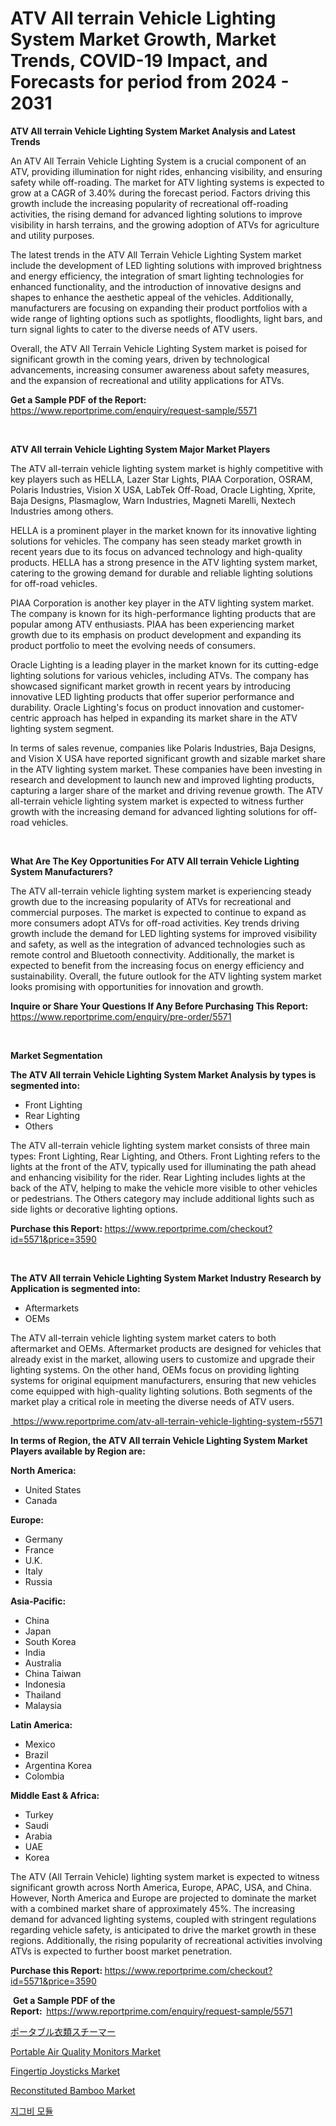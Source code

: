 <p><h1>ATV All terrain Vehicle Lighting System Market Growth, Market Trends, COVID-19 Impact, and Forecasts for period from 2024 - 2031</h1></p><p><strong>ATV All terrain Vehicle Lighting System Market Analysis and Latest Trends</strong></p>
<p><p>An ATV All Terrain Vehicle Lighting System is a crucial component of an ATV, providing illumination for night rides, enhancing visibility, and ensuring safety while off-roading. The market for ATV lighting systems is expected to grow at a CAGR of 3.40% during the forecast period. Factors driving this growth include the increasing popularity of recreational off-roading activities, the rising demand for advanced lighting solutions to improve visibility in harsh terrains, and the growing adoption of ATVs for agriculture and utility purposes.</p><p>The latest trends in the ATV All Terrain Vehicle Lighting System market include the development of LED lighting solutions with improved brightness and energy efficiency, the integration of smart lighting technologies for enhanced functionality, and the introduction of innovative designs and shapes to enhance the aesthetic appeal of the vehicles. Additionally, manufacturers are focusing on expanding their product portfolios with a wide range of lighting options such as spotlights, floodlights, light bars, and turn signal lights to cater to the diverse needs of ATV users.</p><p>Overall, the ATV All Terrain Vehicle Lighting System market is poised for significant growth in the coming years, driven by technological advancements, increasing consumer awareness about safety measures, and the expansion of recreational and utility applications for ATVs.</p></p>
<p><strong>Get a Sample PDF of the Report:&nbsp;</strong> <a href="https://www.reportprime.com/enquiry/request-sample/5571">https://www.reportprime.com/enquiry/request-sample/5571</a></p>
<p>&nbsp;</p>
<p><strong>ATV All terrain Vehicle Lighting System Major Market Players</strong></p>
<p><p>The ATV all-terrain vehicle lighting system market is highly competitive with key players such as HELLA, Lazer Star Lights, PIAA Corporation, OSRAM, Polaris Industries, Vision X USA, LabTek Off-Road, Oracle Lighting, Xprite, Baja Designs, Plasmaglow, Warn Industries, Magneti Marelli, Nextech Industries among others.</p><p>HELLA is a prominent player in the market known for its innovative lighting solutions for vehicles. The company has seen steady market growth in recent years due to its focus on advanced technology and high-quality products. HELLA has a strong presence in the ATV lighting system market, catering to the growing demand for durable and reliable lighting solutions for off-road vehicles.</p><p>PIAA Corporation is another key player in the ATV lighting system market. The company is known for its high-performance lighting products that are popular among ATV enthusiasts. PIAA has been experiencing market growth due to its emphasis on product development and expanding its product portfolio to meet the evolving needs of consumers.</p><p>Oracle Lighting is a leading player in the market known for its cutting-edge lighting solutions for various vehicles, including ATVs. The company has showcased significant market growth in recent years by introducing innovative LED lighting products that offer superior performance and durability. Oracle Lighting's focus on product innovation and customer-centric approach has helped in expanding its market share in the ATV lighting system segment.</p><p>In terms of sales revenue, companies like Polaris Industries, Baja Designs, and Vision X USA have reported significant growth and sizable market share in the ATV lighting system market. These companies have been investing in research and development to launch new and improved lighting products, capturing a larger share of the market and driving revenue growth. The ATV all-terrain vehicle lighting system market is expected to witness further growth with the increasing demand for advanced lighting solutions for off-road vehicles.</p></p>
<p>&nbsp;</p>
<p><strong>What Are The Key Opportunities For ATV All terrain Vehicle Lighting System Manufacturers?</strong></p>
<p><p>The ATV all-terrain vehicle lighting system market is experiencing steady growth due to the increasing popularity of ATVs for recreational and commercial purposes. The market is expected to continue to expand as more consumers adopt ATVs for off-road activities. Key trends driving growth include the demand for LED lighting systems for improved visibility and safety, as well as the integration of advanced technologies such as remote control and Bluetooth connectivity. Additionally, the market is expected to benefit from the increasing focus on energy efficiency and sustainability. Overall, the future outlook for the ATV lighting system market looks promising with opportunities for innovation and growth.</p></p>
<p><strong>Inquire or Share Your Questions If Any Before Purchasing This Report:</strong> <a href="https://www.reportprime.com/enquiry/pre-order/5571">https://www.reportprime.com/enquiry/pre-order/5571</a></p>
<p>&nbsp;</p>
<p><strong>Market Segmentation</strong></p>
<p><strong>The ATV All terrain Vehicle Lighting System Market Analysis by types is segmented into:</strong></p>
<p><ul><li>Front Lighting</li><li>Rear Lighting</li><li>Others</li></ul></p>
<p><p>The ATV all-terrain vehicle lighting system market consists of three main types: Front Lighting, Rear Lighting, and Others. Front Lighting refers to the lights at the front of the ATV, typically used for illuminating the path ahead and enhancing visibility for the rider. Rear Lighting includes lights at the back of the ATV, helping to make the vehicle more visible to other vehicles or pedestrians. The Others category may include additional lights such as side lights or decorative lighting options.</p></p>
<p><strong>Purchase this Report:&nbsp;</strong><a href="https://www.reportprime.com/checkout?id=5571&price=3590">https://www.reportprime.com/checkout?id=5571&price=3590</a></p>
<p>&nbsp;</p>
<p><strong>The ATV All terrain Vehicle Lighting System Market Industry Research by Application is segmented into:</strong></p>
<p><ul><li>Aftermarkets</li><li>OEMs</li></ul></p>
<p><p>The ATV all-terrain vehicle lighting system market caters to both aftermarket and OEMs. Aftermarket products are designed for vehicles that already exist in the market, allowing users to customize and upgrade their lighting systems. On the other hand, OEMs focus on providing lighting systems for original equipment manufacturers, ensuring that new vehicles come equipped with high-quality lighting solutions. Both segments of the market play a critical role in meeting the diverse needs of ATV users.</p></p>
<p><a href="https://www.reportprime.com/atv-all-terrain-vehicle-lighting-system-r5571">&nbsp;https://www.reportprime.com/atv-all-terrain-vehicle-lighting-system-r5571</a></p>
<p><strong>In terms of Region, the ATV All terrain Vehicle Lighting System Market Players available by Region are:</strong></p>
<p>
    <p> <strong> North America: </strong>
        <ul>
            <li>United States</li>
            <li>Canada</li>
        </ul>
        </p> 
    <p> <strong> Europe: </strong>
        <ul>
            <li>Germany</li>
            <li>France</li>
            <li>U.K.</li>
            <li>Italy</li>
            <li>Russia</li>
        </ul>
        </p> 
    <p> <strong> Asia-Pacific: </strong>
        <ul>
            <li>China</li>
            <li>Japan</li>
            <li>South Korea</li>
            <li>India</li>
            <li>Australia</li>
            <li>China Taiwan</li>
            <li>Indonesia</li>
            <li>Thailand</li>
            <li>Malaysia</li>
        </ul>
        </p> 
    <p> <strong> Latin America: </strong>
        <ul>
            <li>Mexico</li>
            <li>Brazil</li>
            <li>Argentina Korea</li>
            <li>Colombia</li>
        </ul>
        </p> 
    <p> <strong> Middle East & Africa: </strong>
        <ul>
            <li>Turkey</li>
            <li>Saudi</li>
            <li>Arabia</li>
            <li>UAE</li>
            <li>Korea</li>
        </ul>
    </p>
    </p>
<p><p>The ATV (All Terrain Vehicle) lighting system market is expected to witness significant growth across North America, Europe, APAC, USA, and China. However, North America and Europe are projected to dominate the market with a combined market share of approximately 45%. The increasing demand for advanced lighting systems, coupled with stringent regulations regarding vehicle safety, is anticipated to drive the market growth in these regions. Additionally, the rising popularity of recreational activities involving ATVs is expected to further boost market penetration.</p></p>
<p><strong>Purchase this Report: </strong><a href="https://www.reportprime.com/checkout?id=5571&price=3590">https://www.reportprime.com/checkout?id=5571&price=3590</a></p>
<p>&nbsp;<strong>Get a Sample PDF of the Report:&nbsp;&nbsp;</strong><a href="https://www.reportprime.com/enquiry/request-sample/5571">https://www.reportprime.com/enquiry/request-sample/5571</a></p>
<p><strong></strong></p>
<p><p><a href="https://github.com/ReyesKohler20231/Market-Research-Report-List-1/blob/main/231971274256.md">ポータブル衣類スチーマー</a></p><p><a href="https://www.linkedin.com/pulse/portable-air-quality-monitors-market-exploring-share-trends-future-uplue">Portable Air Quality Monitors Market</a></p><p><a href="https://github.com/sonuprakash1/Market-Research-Report-List-2/blob/main/fingertip-joysticks-market.md">Fingertip Joysticks Market</a></p><p><a href="https://issuu.com/reportprime-2/docs/reconstituted-bamboo-market-size-2030.pptx">Reconstituted Bamboo Market</a></p><p><a href="https://github.com/Elenrrera7685/Market-Research-Report-List-1/blob/main/423676670801.md">지그비 모듈</a></p></p>